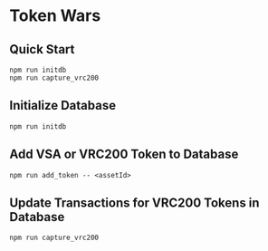# Token Wars

## Quick Start
```
npm run initdb
npm run capture_vrc200
```

## Initialize Database
```
npm run initdb
```

## Add VSA or VRC200 Token to Database
```
npm run add_token -- <assetId>
```

## Update Transactions for VRC200 Tokens in Database
```
npm run capture_vrc200
```